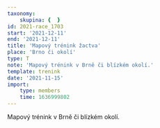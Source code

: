 ```yaml
---
taxonomy:
    skupina: {  }
id: 2021-race_1703
start: '2021-12-11'
end: '2021-12-11'
title: 'Mapový trénink žactva'
place: 'Brno či okolí'
type: T
note: 'Mapový trénink v Brně či blízkém okolí.'
template: trenink
date: '2021-11-15'
import:
    type: members
    time: 1636999802
---
```


Mapový trénink v Brně či blízkém okolí.
